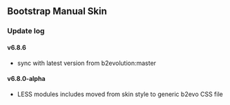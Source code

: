 ## Bootstrap Manual Skin

### Update log

#### v6.8.6
- sync with latest version from b2evolution:master

#### v6.8.0-alpha
- LESS modules includes moved from skin style to generic b2evo CSS file